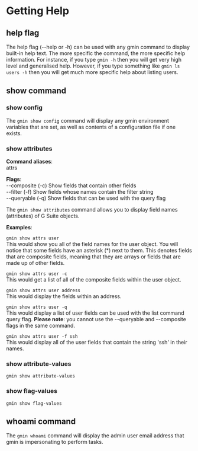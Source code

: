 # Getting Help

## help flag
The help flag (--help or -h) can be used with any gmin command to display built-in help text. The more specific the command, the more specific help information. For instance, if you type `gmin -h` then you will get very high level and generalised help. However, if you type something like `gmin ls users -h` then you will get much more specific help about listing users.

## show command

### show config
The `gmin show config` command will display any gmin environment variables that are set, as well as contents of a configuration file if one exists. 

### show attributes

**Command aliases**:<br />
attrs

**Flags**:<br />
--composite (-c) Show fields that contain other fields<br />
--filter (-f) Show fields whose names contain the filter string<br />
--queryable (-q) Show fields that can be used with the query flag<br />

The `gmin show attributes` command allows you to display field names (attributes) of G Suite objects.

**Examples**:

`gmin show attrs user`<br />
This would show you all of the field names for the user object. You will notice that some fields have an asterisk (*) next to them. This denotes fields that are composite fields, meaning that they are arrays or fields that are made up of other fields.

`gmin show attrs user -c`<br />
This would get a list of all of the composite fields within the user object.

`gmin show attrs user address`<br />
 This would display the fields within an address.

`gmin show attrs user -q`<br />
This would display a list of user fields can be used with the list command query flag. **Please note**: you cannot use the --queryable and --composite flags in the same command.

`gmin show attrs user -f ssh`<br />
This would display all of the user fields that contain the string 'ssh' in their names.

### show attribute-values
`gmin show attribute-values`

### show flag-values
`gmin show flag-values`

## whoami command

The `gmin whoami` command will display the admin user email address that gmin is impersonating to perform tasks.